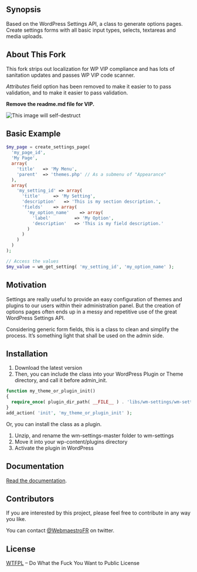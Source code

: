 ## Synopsis

Based on the WordPress Settings API, a class to generate options pages. Create settings forms with all basic input types, selects, textareas and media uploads. 

## About This Fork
This fork strips out localization for WP VIP compliance and has lots of sanitation updates and passes WP VIP code scanner. 

*Attributes* field option has been removed to make it easier to to pass validation, and to make it easier to pass validation.

**Remove the readme.md file for VIP.**

![This image will self-destruct](http://31.media.tumblr.com/tumblr_lez9equyBX1qzh5ato1_500.gif "This image will self-destruct") 


## Basic Example

```php
$my_page = create_settings_page(
  'my_page_id',
  'My Page',
  array(
    'title'   => 'My Menu',
    'parent'  => 'themes.php' // As a submenu of "Appearance"
  ),
  array(
    'my_setting_id' => array(
      'title'     => 'My Setting',
      'description'   => 'This is my section description.',
      'fields'    => array(
        'my_option_name'    => array(
          'label'         => 'My Option',
          'description'   => 'This is my field description.' 
        )
      )
    )
  )
);

// Access the values
$my_value = wm_get_setting( 'my_setting_id', 'my_option_name' );
```

## Motivation

Settings are really useful to provide an easy configuration of themes and plugins to our users within their administration panel. But the creation of options pages often ends up in a messy and repetitive use of the great WordPress Settings API.

Considering generic form fields, this is a class to clean and simplify the process. It’s something light that shall be used on the admin side.

## Installation

1. Download the latest version
2. Then, you can include the class into your WordPress Plugin or Theme directory, and call it before admin_init.
  ```php
  function my_theme_or_plugin_init()
  {
    require_once( plugin_dir_path( __FILE__ ) . 'libs/wm-settings/wm-settings.php' );
  }
  add_action( 'init', 'my_theme_or_plugin_init' );
  ```
  Or, you can install the class as a plugin.
  1. Unzip, and rename the wm-settings-master folder to wm-settings
  2. Move it into your wp-content/plugins directory
  3. Activate the plugin in WordPress

## Documentation

[Read the documentation](http://webmaestro.fr/wordpress-settings-api-options-pages/#wm-settings-doc).

## Contributors

If you are interested by this project, please feel free to contribute in any way you like.

You can contact [@WebmaestroFR](https://twitter.com/WebmaestroFR) on twitter.

## License

[WTFPL](http://www.wtfpl.net/) – Do What the Fuck You Want to Public License
